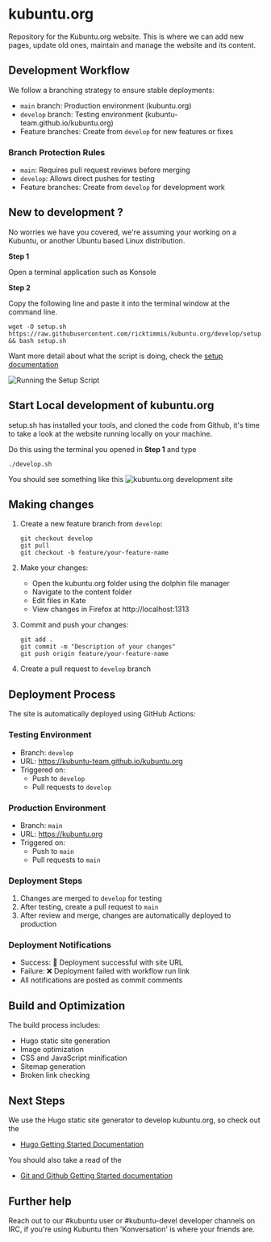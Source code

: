 # kubuntu.org
Repository for the Kubuntu.org website. This is where we can add new pages, update old ones, maintain and manage the 
website and its content.

## Development Workflow

We follow a branching strategy to ensure stable deployments:

- `main` branch: Production environment (kubuntu.org)
- `develop` branch: Testing environment (kubuntu-team.github.io/kubuntu.org)
- Feature branches: Create from `develop` for new features or fixes

### Branch Protection Rules
- `main`: Requires pull request reviews before merging
- `develop`: Allows direct pushes for testing
- Feature branches: Create from `develop` for development work

## New to development ?
No worries we have you covered, we're assuming your working on a Kubuntu, or another Ubuntu based Linux distribution.

**Step 1**

Open a terminal application such as Konsole

**Step 2**

Copy the following line and paste it into the terminal window
at the command line.

```shell
wget -O setup.sh https://raw.githubusercontent.com/ricktimmis/kubuntu.org/develop/setup.sh && bash setup.sh
```
Want more detail about what the script is doing, check the [setup documentation](./docs/setup.md)

![Running the Setup Script](./docs/images/setup_konsole.png)

## Start Local development of kubuntu.org

setup.sh has installed your tools, and cloned the code from Github, it's time to take a look at the website running
locally on your machine.

Do this using the terminal you opened in **Step 1** and type 

```shell
./develop.sh
```

You should see something like this
![kubuntu.org development site](./docs/images/web_develop.png)

## Making changes

1. Create a new feature branch from `develop`:
   ```shell
   git checkout develop
   git pull
   git checkout -b feature/your-feature-name
   ```

2. Make your changes:
   - Open the kubuntu.org folder using the dolphin file manager
   - Navigate to the content folder
   - Edit files in Kate
   - View changes in Firefox at http://localhost:1313

3. Commit and push your changes:
   ```shell
   git add .
   git commit -m "Description of your changes"
   git push origin feature/your-feature-name
   ```

4. Create a pull request to `develop` branch

## Deployment Process

The site is automatically deployed using GitHub Actions:

### Testing Environment
- Branch: `develop`
- URL: https://kubuntu-team.github.io/kubuntu.org
- Triggered on:
  - Push to `develop`
  - Pull requests to `develop`

### Production Environment
- Branch: `main`
- URL: https://kubuntu.org
- Triggered on:
  - Push to `main`
  - Pull requests to `main`

### Deployment Steps
1. Changes are merged to `develop` for testing
2. After testing, create a pull request to `main`
3. After review and merge, changes are automatically deployed to production

### Deployment Notifications
- Success: 🚀 Deployment successful with site URL
- Failure: ❌ Deployment failed with workflow run link
- All notifications are posted as commit comments

## Build and Optimization

The build process includes:
- Hugo static site generation
- Image optimization
- CSS and JavaScript minification
- Sitemap generation
- Broken link checking

## Next Steps

We use the Hugo static site generator to develop kubuntu.org, so check out the
 - [Hugo Getting Started Documentation](https://gohugo.io/getting-started/)

You should also take a read of the
 - [Git and Github Getting Started documentation](https://docs.github.com/en/get-started/quickstart/hello-world)

## Further help

Reach out to our #kubuntu user or #kubuntu-devel developer channels on IRC, if you're using Kubuntu then 'Konversation' is 
where your friends are.